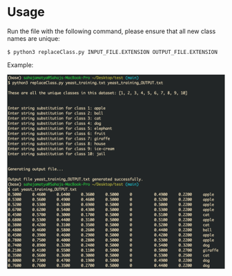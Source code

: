 # Usage

Run the file with the following command, please ensure that all new class names are unique:

```
$ python3 replaceClass.py INPUT_FILE.EXTENSION OUTPUT_FILE.EXTENSION
```

Example:

<p>
  <img src="irrelevant/example.png" alt="example"/>
</p>

